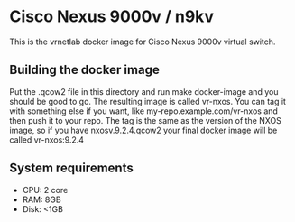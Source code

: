 # Cisco Nexus 9000v / n9kv

This is the vrnetlab docker image for Cisco Nexus 9000v virtual switch.


## Building the docker image

Put the .qcow2 file in this directory and run make docker-image and you should be good to go. The resulting image is 
called vr-nxos. You can tag it with something else if you want, like my-repo.example.com/vr-nxos and then push it to 
your repo. The tag is the same as the version of the NXOS image, so if you have nxosv.9.2.4.qcow2 your final docker 
image will be called vr-nxos:9.2.4


## System requirements

* CPU: 2 core
* RAM: 8GB
* Disk: <1GB

